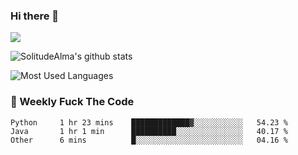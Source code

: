 ### Hi there 👋

<p>
  <a href="https://count.getloli.com/"><img src="https://count.getloli.com/get/@:solitudealma"></a>
</p>

![SolitudeAlma's github stats](https://github-readme-stats.vercel.app/api?username=solitudealma&show_icons=true&theme=radical)

![Most Used Languages](https://github-readme-stats.vercel.app/api/top-langs/?username=solitudealma&layout=compact&hide_border=true&theme=dark)
<!-- ![visitors](https://visitor-badge.glitch.me/badge?page_id=solitudealma.solitudealma.id) -->


### :dart: Weekly Fuck The Code

<!--START_SECTION:waka-->

```text
Python     1 hr 23 mins    █████████████▓░░░░░░░░░░░   54.23 %
Java       1 hr 1 min      ██████████░░░░░░░░░░░░░░░   40.17 %
Other      6 mins          █░░░░░░░░░░░░░░░░░░░░░░░░   04.16 %
```

<!--END_SECTION:waka-->
